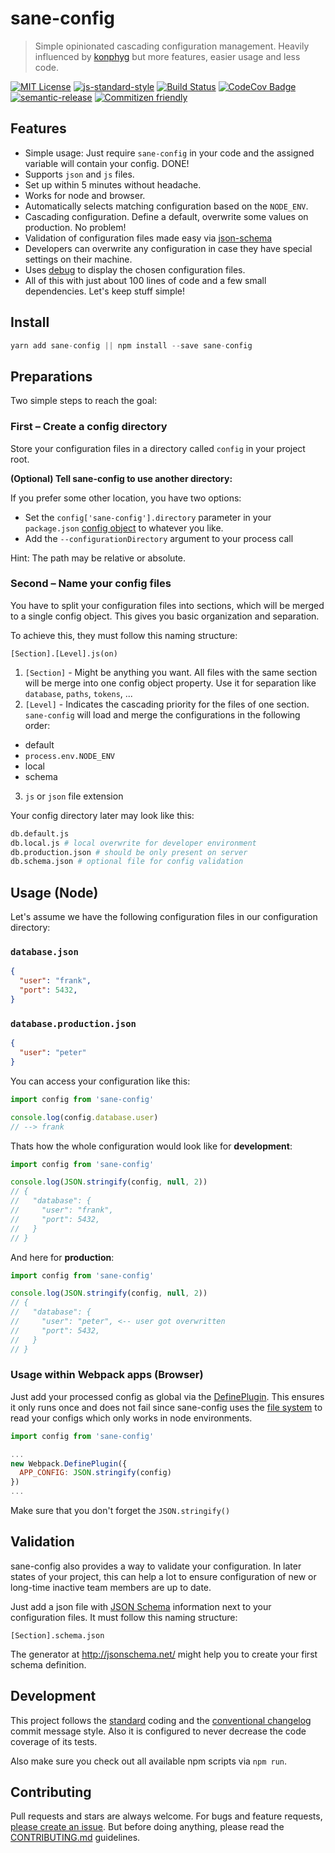 # sane-config

> Simple opinionated cascading configuration management. Heavily influenced by [konphyg](https://github.com/pgte/konphyg) but more features, easier usage and less code.

[![MIT License](https://img.shields.io/badge/license-MIT-blue.svg)](https://axe312.mit-license.org)
[![js-standard-style](https://img.shields.io/badge/code%20style-standard-brightgreen.svg?style=flat)](https://github.com/feross/standard)
[![Build Status](https://img.shields.io/circleci/project/axe312ger/sane-config.svg?maxAge=2592000)](https://circleci.com/gh/axe312ger/sane-config)
[![CodeCov Badge](https://img.shields.io/codecov/c/github/axe312ger/sane-config.svg?maxAge=2592000)](https://codecov.io/gh/axe312ger/sane-config)
[![semantic-release](https://img.shields.io/badge/%F0%9F%93%A6%F0%9F%9A%80-semantic--release-e10079.svg)](https://github.com/semantic-release/semantic-release)
[![Commitizen friendly](https://img.shields.io/badge/commitizen-friendly-brightgreen.svg)](http://commitizen.github.io/cz-cli/)

## Features

* Simple usage: Just require `sane-config` in your code and the assigned variable will contain your config. DONE!
* Supports `json` and `js` files.
* Set up within 5 minutes without headache.
* Works for node and browser.
* Automatically selects matching configuration based on the `NODE_ENV`.
* Cascading configuration. Define a default, overwrite some values on production. No problem!
* Validation of configuration files made easy via [json-schema](http://json-schema.org/)
* Developers can overwrite any configuration in case they have special settings on their machine.
* Uses [debug](https://www.npmjs.com/package/debug) to display the chosen configuration files.
* All of this with just about 100 lines of code and a few small dependencies. Let's keep stuff simple!

## Install

```js
yarn add sane-config || npm install --save sane-config
```

## Preparations

Two simple steps to reach the goal:

### First – Create a config directory

Store your configuration files in a directory called `config` in your project root.

**(Optional) Tell sane-config to use another directory:**

If you prefer some other location, you have two options:

* Set the `config['sane-config'].directory` parameter in your `package.json` [config object](https://docs.npmjs.com/files/package.json#config) to whatever you like.
* Add the `--configurationDirectory` argument to your process call

Hint: The path may be relative or absolute.

### Second – Name your config files

You have to split your configuration files into sections, which will be merged to a single config object. This gives you basic organization and separation.

To achieve this, they must follow this naming structure:

`[Section].[Level].js(on)`

1. `[Section]` - Might be anything you want. All files with the same section will be merge into one config object property. Use it for separation like `database`, `paths`, `tokens`, ...
2. `[Level]` - Indicates the cascading priority for the files of one section. `sane-config` will load and
merge the configurations in the following order:
  * default
  * `process.env.NODE_ENV`
  * local
  * schema
3. `js` or `json` file extension

Your config directory later may look like this:
```sh
db.default.js
db.local.js # local overwrite for developer environment
db.production.json # should be only present on server
db.schema.json # optional file for config validation
```

## Usage (Node)

Let's assume we have the following configuration files in our configuration directory:

### `database.json`
```json
{
  "user": "frank",
  "port": 5432,
}
```

### `database.production.json`
```json
{
  "user": "peter"
}
```

You can access your configuration like this:
```js
import config from 'sane-config'

console.log(config.database.user)
// --> frank
```

Thats how the whole configuration would look like for **development**:
```js
import config from 'sane-config'

console.log(JSON.stringify(config, null, 2))
// {
//   "database": {
//     "user": "frank",
//     "port": 5432,
//   }
// }
```

And here for **production**:
```js
import config from 'sane-config'

console.log(JSON.stringify(config, null, 2))
// {
//   "database": {
//     "user": "peter", <-- user got overwritten
//     "port": 5432,
//   }
// }
```

### Usage within Webpack apps (Browser)

Just add your processed config as global via the [DefinePlugin](https://webpack.js.org/plugins/define-plugin/). This ensures it only runs once and does not fail
since sane-config uses the [file system](https://nodejs.org/api/fs.html) to read your configs which only works in node environments.

```js
import config from 'sane-config'

...
new Webpack.DefinePlugin({
  APP_CONFIG: JSON.stringify(config)
})
...
```

Make sure that you don't forget the `JSON.stringify()`

## Validation
sane-config also provides a way to validate your configuration. In later states of your project, this can help a lot to ensure configuration of new or long-time inactive team members are up to date.

Just add a json file with [JSON Schema](http://json-schema.org/) information next to your configuration files. It must follow this naming structure:

`[Section].schema.json`

The generator at http://jsonschema.net/ might help you to create your first schema definition.

## Development

This project follows the [standard](https://github.com/feross/standard) coding and the [conventional changelog](https://github.com/conventional-changelog/conventional-changelog-angular/blob/master/convention.md) commit message style. Also it is configured to never decrease the code coverage of its tests.

Also make sure you check out all available npm scripts via `npm run`.

## Contributing

Pull requests and stars are always welcome. For bugs and feature requests, [please create an issue](https://github.com/axe312ger/sane-config/issues/new).
But before doing anything, please read the [CONTRIBUTING.md](./CONTRIBUTING.md) guidelines.
